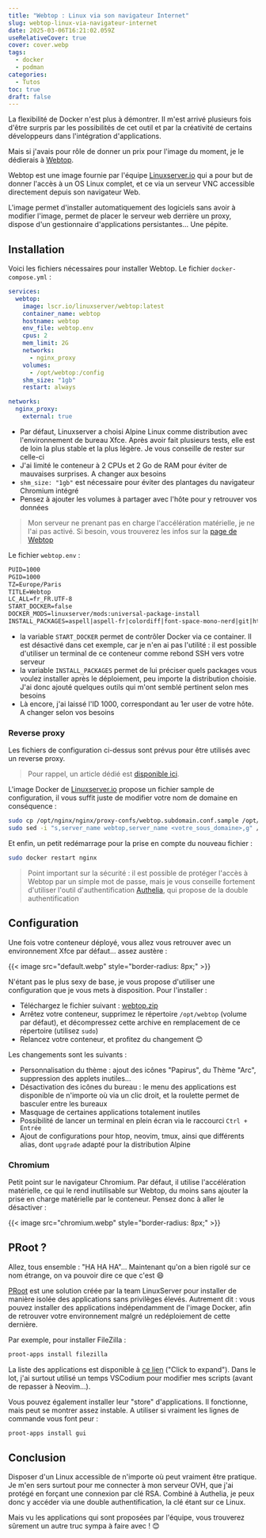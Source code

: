 ```yaml
---
title: "Webtop : Linux via son navigateur Internet"
slug: webtop-linux-via-navigateur-internet
date: 2025-03-06T16:21:02.059Z
useRelativeCover: true
cover: cover.webp
tags:
  - docker
  - podman
categories:
  - Tutos
toc: true
draft: false
---
```


La flexibilité de Docker n'est plus à démontrer. Il m'est arrivé plusieurs fois d'être surpris par les possibilités de cet outil et par la créativité de certains développeurs dans l'intégration d'applications.

Mais si j'avais pour rôle de donner un prix pour l'image du moment, je le dédierais à [Webtop](https://docs.linuxserver.io/images/docker-webtop/).

Webtop est une image fournie par l'équipe [Linuxserver.io](https://www.linuxserver.io/) qui a pour but de donner l'accès à un OS Linux complet, et ce via un serveur VNC accessible directement depuis son navigateur Web.

L'image permet d'installer automatiquement des logiciels sans avoir à modifier l'image, permet de placer le serveur web derrière un proxy, dispose d'un gestionnaire d'applications persistantes... Une pépite.

## Installation

Voici les fichiers nécessaires pour installer Webtop. Le fichier `docker-compose.yml` :

```yml
services:
  webtop:
    image: lscr.io/linuxserver/webtop:latest
    container_name: webtop
    hostname: webtop
    env_file: webtop.env
    cpus: 2
    mem_limit: 2G
    networks:
      - nginx_proxy
    volumes:
      - /opt/webtop:/config
    shm_size: "1gb"
    restart: always

networks:
  nginx_proxy:
    external: true
```

- Par défaut, Linuxserver a choisi Alpine Linux comme distribution avec l'environnement de bureau Xfce. Après avoir fait plusieurs tests, elle est de loin la plus stable et la plus légère. Je vous conseille de rester sur celle-ci
- J'ai limité le conteneur à 2 CPUs et 2 Go de RAM pour éviter de mauvaises surprises. A changer aux besoins
- `shm_size: "1gb"` est nécessaire pour éviter des plantages du navigateur Chromium intégré
- Pensez à ajouter les volumes à partager avec l'hôte pour y retrouver vos données

> Mon serveur ne prenant pas en charge l'accélération matérielle, je ne l'ai pas activé. Si besoin, vous trouverez les infos sur la [page de Webtop](https://docs.linuxserver.io/images/docker-webtop/)

Le fichier `webtop.env` :

```txt
PUID=1000
PGID=1000
TZ=Europe/Paris
TITLE=Webtop
LC_ALL=fr_FR.UTF-8
START_DOCKER=false
DOCKER_MODS=linuxserver/mods:universal-package-install
INSTALL_PACKAGES=aspell|aspell-fr|colordiff|font-space-mono-nerd|git|htop|ncdu|neovim|onboard|papirus-icon-theme|parole|ripgrep|thunar-archive-plugin|tmux|xarchiver|zip
```

- la variable `START_DOCKER` permet de contrôler Docker via ce container. Il est désactivé dans cet exemple, car je n'en ai pas l'utilité : il est possible d'utiliser un terminal de ce conteneur comme rebond SSH vers votre serveur
- la variable `INSTALL_PACKAGES` permet de lui préciser quels packages vous voulez installer après le déploiement, peu importe la distribution choisie. J'ai donc ajouté quelques outils qui m'ont semblé pertinent selon mes besoins
- Là encore, j'ai laissé l'ID 1000, correspondant au 1er user de votre hôte. A changer selon vos besoins

### Reverse proxy

Les fichiers de configuration ci-dessus sont prévus pour être utilisés avec un reverse proxy.

> Pour rappel, un article dédié est [disponible ici](/posts/reverse-proxy-nginx/).

L'image Docker de [Linuxserver.io](https://docs.linuxserver.io/general/swag/) propose un fichier sample de configuration, il vous suffit juste de modifier votre nom de domaine en conséquence :

```bash
sudo cp /opt/nginx/nginx/proxy-confs/webtop.subdomain.conf.sample /opt/nginx/nginx/proxy-confs/webtop.subdomain.conf
sudo sed -i "s,server_name webtop,server_name <votre_sous_domaine>,g" /opt/nginx/nginx/proxy-confs/webtop.subdomain.conf
```

Et enfin, un petit redémarrage pour la prise en compte du nouveau fichier :

```bash
sudo docker restart nginx
```

> Point important sur la sécurité : il est possible de protéger l'accès à Webtop par un simple mot de passe, mais je vous conseille fortement d'utiliser l'outil d'authentification [Authelia](/posts/authelia-serveur-dauthentification-open-source/), qui propose de la double authentification

## Configuration

Une fois votre conteneur déployé, vous allez vous retrouver avec un environnement Xfce par défaut... assez austère : 

{{< image src="default.webp" style="border-radius: 8px;" >}}

N'étant pas le plus sexy de base, je vous propose d'utiliser une configuration que je vous mets à disposition. Pour l'installer :

- Téléchargez le fichier suivant : [webtop.zip](/files/webtop.zip)
- Arrêtez votre conteneur, supprimez le répertoire `/opt/webtop` (volume par défaut), et décompressez cette archive en remplacement de ce répertoire (utilisez `sudo`)
- Relancez votre conteneur, et profitez du changement :blush:

Les changements sont les suivants : 

- Personnalisation du thème : ajout des icônes "Papirus", du Thème "Arc", suppression des applets inutiles...
- Désactivation des icônes du bureau : le menu des applications est disponible de n'importe où via un clic droit, et la roulette permet de basculer entre les bureaux
- Masquage de certaines applications totalement inutiles
- Possibilité de lancer un terminal en plein écran via le raccourci `Ctrl + Entrée`
- Ajout de configurations pour htop, neovim, tmux, ainsi que différents alias, dont `upgrade` adapté pour la distribution Alpine

### Chromium

Petit point sur le navigateur Chromium. Par défaut, il utilise l'accélération matérielle, ce qui le rend inutilisable sur Webtop, du moins sans ajouter la prise en charge matérielle par le conteneur. Pensez donc à aller le désactiver :

{{< image src="chromium.webp" style="border-radius: 8px;" >}}

## PRoot ?

Allez, tous ensemble : "HA HA HA"... Maintenant qu'on a bien rigolé sur ce nom étrange, on va pouvoir dire ce que c'est :smile:

[PRoot](https://github.com/linuxserver/proot-apps) est une solution créée par la team LinuxServer pour installer de manière isolée des applications sans privilèges élevés. Autrement dit : vous pouvez installer des applications indépendamment de l'image Docker, afin de retrouver votre environnement malgré un redéploiement de cette dernière.

Par exemple, pour installer FileZilla : 

```bash
proot-apps install filezilla
```

La liste des applications est disponible à [ce lien](https://github.com/linuxserver/proot-apps?tab=readme-ov-file#supported-apps) ("Click to expand"). Dans le lot, j'ai surtout utilisé un temps VSCodium pour modifier mes scripts (avant de repasser à Neovim...).

Vous pouvez également installer leur "store" d'applications. Il fonctionne, mais peut se montrer assez instable. A utiliser si vraiment les lignes de commande vous font peur :

```bash
proot-apps install gui
```

## Conclusion

Disposer d'un Linux accessible de n'importe où peut vraiment être pratique. Je m'en sers surtout pour me connecter à mon serveur OVH, que j'ai protégé en forçant une connexion par clé RSA. Combiné à Authelia, je peux donc y accéder via une double authentification, la clé étant sur ce Linux.

Mais vu les applications qui sont proposées par l'équipe, vous trouverez sûrement un autre truc sympa à faire avec ! :blush:

